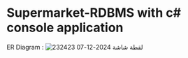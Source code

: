 # Supermarket-RDBMS with c# console application 
ER Diagram  : 
![لقطة شاشة 2024-12-07 232423](https://github.com/user-attachments/assets/7d826f98-f33c-4224-ae80-323d825f8538)

